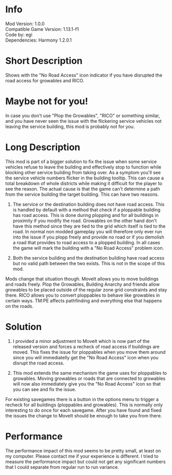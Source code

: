 # Info
Mod Version: 1.0.0  
Compatible Game Version: 1.13.1-f1  
Code by: egi  
Dependencies: Harmony 1.2.0.1

# Short Description
Shows with the "No Road Access" icon indicator if you have disrupted the road access for growables and RICO.

# Maybe not for you!
In case you don't use "Plop the Growables", "RICO" or something similar, and you have never seen the issue with the flickering service vehicles not leaving the service building, this mod is probably not for you.

# Long Description
This mod is part of a bigger solution to fix the issue when some service vehicles refuse to leave the building and effectively stop to function while blocking other service building from taking over. As a symptom you'll see the service vehicle numbers flicker in the building tooltip. This can cause a total breakdown of whole districts while making it difficult for the player to see the reason. The actual cause is that the game can't determine a path from the service building the target building. This can have two reasons.

1. The service or the destination building does not have road access.
This is handled by default with a method that check if a ploppable building has road access.
This is done during plopping and for all buildings in proximity if you modify the road.
Growables on the other hand don't have this method since they are tied to the grid which itself is tied to the road.
In normal non modded gameplay you will therefore only ever run into the issue if you plopp freely and provide no road or if you demolish a road that provides to road access to a plopped building. In all cases the game will mark the building with a "No Road Access" problem icon.

2. Both the service building and the destination building have road access but no valid path between the two exists.
This is not in the scope of this mod.

Mods change that situation though.
MoveIt allows you to move buildings and roads freely.
Plop the Growables, Building Anarchy and friends allow growables to be placed outside of the regular zone grid constraints and stay there.
RICO allows you to convert ploppables to behave like growables in certain ways.
TM:PE affects pathfinding and everything else that happens on the roads.

# Solution
1. I provided a minor adjustment to MoveIt which is now part of the released version and forces a recheck of road access if buildings are moved. This fixes the issue for ploppables when you move them around since you will immediatelly get the "No Road Access" icon when you disrupt the road access.

2. This mod extends the same mechanism the game uses for ploppables to growables.
Moving growables or roads that are connected to growables will now also immediately give you the "No Road Access" icon so that you can see and fix the issue.

For existing savegames there is a button in the options menu to trigger a recheck for all buildings (ploppables and growables).
This is normally only interesting to do once for each savegame. After you have found and fixed the issues the change to MoveIt should be enough to take you from there.

# Performance
The performance impact of this mod seems to be pretty small, at least on my computer. Please contact me if your experience is different. I tried to measure the performance impact but could not get any significant numbers that I could separate from regular run to run variance.

